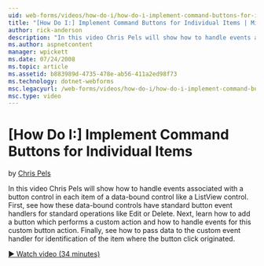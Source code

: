 ```yaml
---
uid: web-forms/videos/how-do-i/how-do-i-implement-command-buttons-for-individual-items
title: "[How Do I:] Implement Command Buttons for Individual Items | Microsoft Docs"
author: rick-anderson
description: "In this video Chris Pels will show how to handle events associated with a button control in each item of a data-bound control like a ListView control. First,..."
ms.author: aspnetcontent
manager: wpickett
ms.date: 07/24/2008
ms.topic: article
ms.assetid: b883989d-4735-478e-ab56-411a2ed98f73
ms.technology: dotnet-webforms
msc.legacyurl: /web-forms/videos/how-do-i/how-do-i-implement-command-buttons-for-individual-items
msc.type: video
---
```

[How Do I:] Implement Command Buttons for Individual Items
====================
by [Chris Pels](https://twitter.com/chrispels)

In this video Chris Pels will show how to handle events associated with a button control in each item of a data-bound control like a ListView control. First, see how these data-bound controls have standard button event handlers for standard operations like Edit or Delete. Next, learn how to add a button which performs a custom action and how to handle events for this custom button action. Finally, see how to pass data to the custom event handler for identification of the item where the button click originated.

[&#9654; Watch video (34 minutes)](https://channel9.msdn.com/Blogs/ASP-NET-Site-Videos/how-do-i-implement-command-buttons-for-individual-items)
